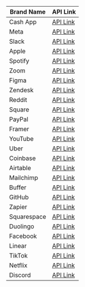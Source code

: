 | Brand Name   | API Link |
|--------------|----------|
| Cash App | [API Link](https://brandfetch.com/developers/brand-api?alias=cash.app) |
| Meta | [API Link](https://brandfetch.com/developers/brand-api?alias=meta.com) |
| Slack | [API Link](https://brandfetch.com/developers/brand-api?alias=slack.com) |
| Apple | [API Link](https://brandfetch.com/developers/brand-api?alias=apple.com) |
| Spotify | [API Link](https://brandfetch.com/developers/brand-api?alias=spotify.com) |
| Zoom | [API Link](https://brandfetch.com/developers/brand-api?alias=zoom.com) |
| Figma | [API Link](https://brandfetch.com/developers/brand-api?alias=figma.com) |
| Zendesk | [API Link](https://brandfetch.com/developers/brand-api?alias=zendesk.com) |
| Reddit | [API Link](https://brandfetch.com/developers/brand-api?alias=reddit.com) |
| Square | [API Link](https://brandfetch.com/developers/brand-api?alias=square.com) |
| PayPal | [API Link](https://brandfetch.com/developers/brand-api?alias=paypal.com) |
| Framer | [API Link](https://brandfetch.com/developers/brand-api?alias=framer.com) |
| YouTube | [API Link](https://brandfetch.com/developers/brand-api?alias=youtube.com) |
| Uber | [API Link](https://brandfetch.com/developers/brand-api?alias=uber.com) |
| Coinbase | [API Link](https://brandfetch.com/developers/brand-api?alias=coinbase.com) |
| Airtable | [API Link](https://brandfetch.com/developers/brand-api?alias=airtable.com) |
| Mailchimp | [API Link](https://brandfetch.com/developers/brand-api?alias=mailchimp.com) |
| Buffer | [API Link](https://brandfetch.com/developers/brand-api?alias=buffer.com) |
| GitHub | [API Link](https://brandfetch.com/developers/brand-api?alias=github.com) |
| Zapier | [API Link](https://brandfetch.com/developers/brand-api?alias=zapier.com) |
| Squarespace | [API Link](https://brandfetch.com/developers/brand-api?alias=squarespace.com) |
| Duolingo | [API Link](https://brandfetch.com/developers/brand-api?alias=duolingo.com) |
| Facebook | [API Link](https://brandfetch.com/developers/brand-api?alias=facebook.com) |
| Linear | [API Link](https://brandfetch.com/developers/brand-api?alias=linear.app) |
| TikTok | [API Link](https://brandfetch.com/developers/brand-api?alias=tiktok.com) |
| Netflix | [API Link](https://brandfetch.com/developers/brand-api?alias=netflix.com) |
| Discord | [API Link](https://brandfetch.com/developers/brand-api?alias=discord.com) |

